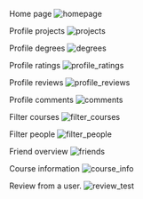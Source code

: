 Home page
![homepage](https://user-images.githubusercontent.com/60555651/140508773-80ae931e-586e-4b23-931d-e38e5858b3ab.PNG)

Profile projects
![projects](https://user-images.githubusercontent.com/60555651/140508788-75c633a4-9e44-4445-a3a9-7151680ed41b.PNG)

Profile degrees
![degrees](https://user-images.githubusercontent.com/60555651/140508799-1e440586-14d1-466f-b560-68ef7ccd7919.PNG)

Profile ratings
![profile_ratings](https://user-images.githubusercontent.com/60555651/140508809-a46c27e8-ff02-4834-b42b-e6e2ca9bb279.PNG)

Profile reviews
![profile_reviews](https://user-images.githubusercontent.com/60555651/140508814-5a049242-00c9-408c-ae01-c8a22bedd585.PNG)

Profile comments
![comments](https://user-images.githubusercontent.com/60555651/140508869-19cc3606-eafd-41fa-8208-b37d3b095776.PNG)

Filter courses
![filter_courses](https://user-images.githubusercontent.com/60555651/140508838-a29e633a-8251-4fae-be73-da6559a98446.PNG)

Filter people
![filter_people](https://user-images.githubusercontent.com/60555651/140508844-75c0217a-99b1-4c3b-b77c-8b95888a9c06.PNG)

Friend overview
![friends](https://user-images.githubusercontent.com/60555651/140508853-4955faa8-24bb-4776-9f02-1f674632200e.PNG)

Course information
![course_info](https://user-images.githubusercontent.com/60555651/140508863-0e29dbe4-3cc1-43cc-ab7d-0009df0e02a4.PNG)

Review from a user.
![review_test](https://user-images.githubusercontent.com/60555651/140508878-12bcf993-d8b8-45be-ba2e-7330e9cb80a0.PNG)
